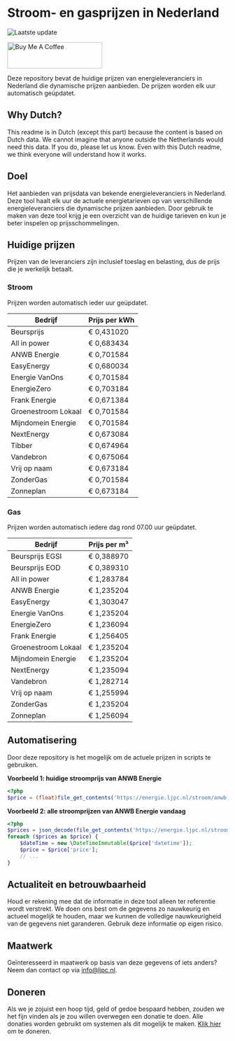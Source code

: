 # Stroom- en gasprijzen in Nederland

![Laatste update](https://img.shields.io/badge/laatste%20update-2024--11--05%2018%3A00%20CET-brightgreen)

<a href="https://www.buymeacoffee.com/Lars-" target="_blank"><img src="https://cdn.buymeacoffee.com/buttons/v2/default-orange.png" alt="Buy Me A Coffee" height="60" style="height: 60px !important;width: 217px !important;" ></a>

Deze repository bevat de huidige prijzen van energieleveranciers in Nederland die dynamische prijzen aanbieden. De prijzen worden elk uur automatisch geüpdatet.

## Why Dutch?

This readme is in Dutch (except this part) because the content is based on Dutch data. We cannot imagine that anyone outside the Netherlands would need this data. If you do, please let us know. Even with this Dutch readme, we think
everyone will understand how it works.

## Doel

Het aanbieden van prijsdata van bekende energieleveranciers in Nederland. Deze tool haalt elk uur de actuele energietarieven op van verschillende energieleveranciers die dynamische prijzen aanbieden. Door gebruik te maken van deze tool
krijg je een overzicht van de huidige tarieven en kun je beter inspelen op prijsschommelingen.

## Huidige prijzen

Prijzen van de leveranciers zijn inclusief toeslag en belasting, dus de prijs die je werkelijk betaalt.

### Stroom

Prijzen worden automatisch ieder uur geüpdatet.

 Bedrijf | Prijs per kWh 
---------|---------------
Beursprijs | € 0,431020
All in power | € 0,683434
ANWB Energie | € 0,701584
EasyEnergy | € 0,680034
Energie VanOns | € 0,701584
EnergieZero | € 0,703184
Frank Energie | € 0,671384
Groenestroom Lokaal | € 0,701584
Mijndomein Energie | € 0,701584
NextEnergy | € 0,673084
Tibber | € 0,674964
Vandebron | € 0,675064
Vrij op naam | € 0,673184
ZonderGas | € 0,701584
Zonneplan | € 0,673184


### Gas

Prijzen worden automatisch iedere dag rond 07.00 uur geüpdatet.

 Bedrijf | Prijs per m³ 
---------|--------------
Beursprijs EGSI | € 0,388970
Beursprijs EOD | € 0,389310
All in power | € 1,283784
ANWB Energie | € 1,235204
EasyEnergy | € 1,303047
Energie VanOns | € 1,235204
EnergieZero | € 1,236094
Frank Energie | € 1,256405
Groenestroom Lokaal | € 1,235204
Mijndomein Energie | € 1,235204
NextEnergy | € 1,235094
Vandebron | € 1,282714
Vrij op naam | € 1,255994
ZonderGas | € 1,235204
Zonneplan | € 1,256094


## Automatisering

Door deze repository is het mogelijk om de actuele prijzen in scripts te gebruiken.

**Voorbeeld 1: huidige stroomprijs van ANWB Energie**

```php
<?php
$price = (float)file_get_contents('https://energie.ljpc.nl/stroom/anwb-energie-nu.txt');

```

**Voorbeeld 2: alle stroomprijzen van ANWB Energie vandaag**

```php
<?php
$prices = json_decode(file_get_contents('https://energie.ljpc.nl/stroom/all-in-power-vandaag.json'),true);
foreach ($prices as $price) {
    $dateTime = new \DateTimeImmutable($price['datetime']);
    $price = $price['price'];
    // ...
}
```

## Actualiteit en betrouwbaarheid

Houd er rekening mee dat de informatie in deze tool alleen ter referentie wordt verstrekt. We doen ons best om de gegevens zo nauwkeurig en actueel mogelijk te houden, maar we kunnen de volledige nauwkeurigheid van de gegevens niet
garanderen. Gebruik deze informatie op eigen risico.

## Maatwerk

Geïnteresseerd in maatwerk op basis van deze gegevens of iets anders? Neem dan contact op
via [info@ljpc.nl](mailto:info@ljpc.nl?subject=Energie%20prijzen).

## Doneren

Als we je zojuist een hoop tijd, geld of gedoe bespaard hebben, zouden we het fijn vinden als je zou willen overwegen een
donatie te doen. Alle donaties worden gebruikt om systemen als dit mogelijk te
maken. [Klik hier](https://www.buymeacoffee.com/Lars-) om te doneren.
